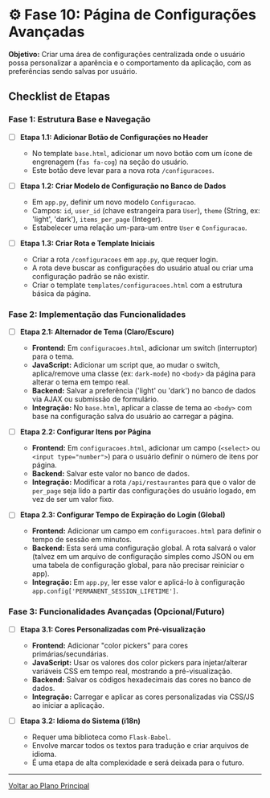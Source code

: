 # ⚙️ Fase 10: Página de Configurações Avançadas

**Objetivo:** Criar uma área de configurações centralizada onde o usuário possa personalizar a aparência e o comportamento da aplicação, com as preferências sendo salvas por usuário.

## Checklist de Etapas

### Fase 1: Estrutura Base e Navegação

-   [ ] **Etapa 1.1: Adicionar Botão de Configurações no Header**
    -   No template `base.html`, adicionar um novo botão com um ícone de engrenagem (`fas fa-cog`) na seção do usuário.
    -   Este botão deve levar para a nova rota `/configuracoes`.

-   [ ] **Etapa 1.2: Criar Modelo de Configuração no Banco de Dados**
    -   Em `app.py`, definir um novo modelo `Configuracao`.
    -   Campos: `id`, `user_id` (chave estrangeira para `User`), `theme` (String, ex: 'light', 'dark'), `items_per_page` (Integer).
    -   Estabelecer uma relação um-para-um entre `User` e `Configuracao`.

-   [ ] **Etapa 1.3: Criar Rota e Template Iniciais**
    -   Criar a rota `/configuracoes` em `app.py`, que requer login.
    -   A rota deve buscar as configurações do usuário atual ou criar uma configuração padrão se não existir.
    -   Criar o template `templates/configuracoes.html` com a estrutura básica da página.

### Fase 2: Implementação das Funcionalidades

-   [ ] **Etapa 2.1: Alternador de Tema (Claro/Escuro)**
    -   **Frontend:** Em `configuracoes.html`, adicionar um switch (interruptor) para o tema.
    -   **JavaScript:** Adicionar um script que, ao mudar o switch, aplica/remove uma classe (ex: `dark-mode`) no `<body>` da página para alterar o tema em tempo real.
    -   **Backend:** Salvar a preferência ('light' ou 'dark') no banco de dados via AJAX ou submissão de formulário.
    -   **Integração:** No `base.html`, aplicar a classe de tema ao `<body>` com base na configuração salva do usuário ao carregar a página.

-   [ ] **Etapa 2.2: Configurar Itens por Página**
    -   **Frontend:** Em `configuracoes.html`, adicionar um campo (`<select>` ou `<input type="number">`) para o usuário definir o número de itens por página.
    -   **Backend:** Salvar este valor no banco de dados.
    -   **Integração:** Modificar a rota `/api/restaurantes` para que o valor de `per_page` seja lido a partir das configurações do usuário logado, em vez de ser um valor fixo.

-   [ ] **Etapa 2.3: Configurar Tempo de Expiração do Login (Global)**
    -   **Frontend:** Adicionar um campo em `configuracoes.html` para definir o tempo de sessão em minutos.
    -   **Backend:** Esta será uma configuração global. A rota salvará o valor (talvez em um arquivo de configuração simples como JSON ou em uma tabela de configuração global, para não precisar reiniciar o app).
    -   **Integração:** Em `app.py`, ler esse valor e aplicá-lo à configuração `app.config['PERMANENT_SESSION_LIFETIME']`.

### Fase 3: Funcionalidades Avançadas (Opcional/Futuro)

-   [ ] **Etapa 3.1: Cores Personalizadas com Pré-visualização**
    -   **Frontend:** Adicionar "color pickers" para cores primárias/secundárias.
    -   **JavaScript:** Usar os valores dos color pickers para injetar/alterar variáveis CSS em tempo real, mostrando a pré-visualização.
    -   **Backend:** Salvar os códigos hexadecimais das cores no banco de dados.
    -   **Integração:** Carregar e aplicar as cores personalizadas via CSS/JS ao iniciar a aplicação.

-   [ ] **Etapa 3.2: Idioma do Sistema (i18n)**
    -   Requer uma biblioteca como `Flask-Babel`.
    -   Envolve marcar todos os textos para tradução e criar arquivos de idioma.
    -   É uma etapa de alta complexidade e será deixada para o futuro.

---

[Voltar ao Plano Principal](./ACOMPANHAMENTO_PROJETO.md) 